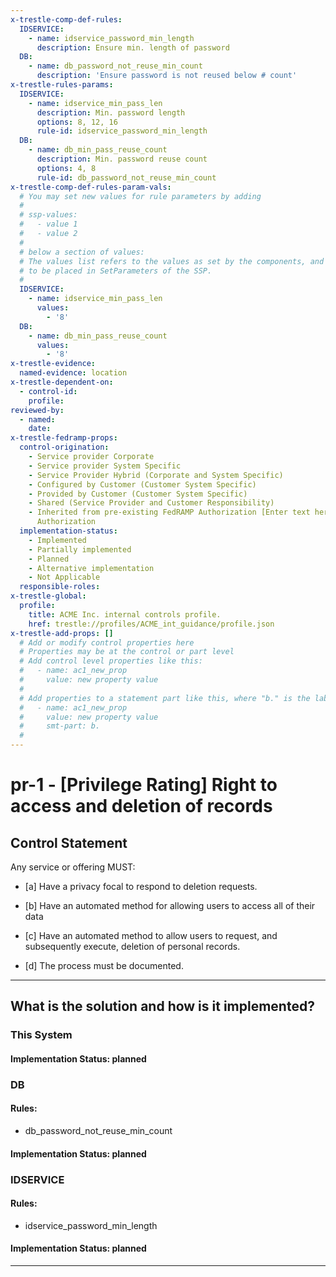 ```yaml
---
x-trestle-comp-def-rules:
  IDSERVICE:
    - name: idservice_password_min_length
      description: Ensure min. length of password
  DB:
    - name: db_password_not_reuse_min_count
      description: 'Ensure password is not reused below # count'
x-trestle-rules-params:
  IDSERVICE:
    - name: idservice_min_pass_len
      description: Min. password length
      options: 8, 12, 16
      rule-id: idservice_password_min_length
  DB:
    - name: db_min_pass_reuse_count
      description: Min. password reuse count
      options: 4, 8
      rule-id: db_password_not_reuse_min_count
x-trestle-comp-def-rules-param-vals:
  # You may set new values for rule parameters by adding
  #
  # ssp-values:
  #   - value 1
  #   - value 2
  #
  # below a section of values:
  # The values list refers to the values as set by the components, and the ssp-values are the new values
  # to be placed in SetParameters of the SSP.
  #
  IDSERVICE:
    - name: idservice_min_pass_len
      values:
        - '8'
  DB:
    - name: db_min_pass_reuse_count
      values:
        - '8'
x-trestle-evidence:
  named-evidence: location
x-trestle-dependent-on:
  - control-id:
    profile:
reviewed-by:
  - named:
    date:
x-trestle-fedramp-props:
  control-origination:
    - Service provider Corporate
    - Service provider System Specific
    - Service Provider Hybrid (Corporate and System Specific)
    - Configured by Customer (Customer System Specific)
    - Provided by Customer (Customer System Specific)
    - Shared (Service Provider and Customer Responsibility)
    - Inherited from pre-existing FedRAMP Authorization [Enter text here], Date of
      Authorization
  implementation-status:
    - Implemented
    - Partially implemented
    - Planned
    - Alternative implementation
    - Not Applicable
  responsible-roles:
x-trestle-global:
  profile:
    title: ACME Inc. internal controls profile.
    href: trestle://profiles/ACME_int_guidance/profile.json
x-trestle-add-props: []
  # Add or modify control properties here
  # Properties may be at the control or part level
  # Add control level properties like this:
  #   - name: ac1_new_prop
  #     value: new property value
  #
  # Add properties to a statement part like this, where "b." is the label of the target statement part
  #   - name: ac1_new_prop
  #     value: new property value
  #     smt-part: b.
  #
---
```


# pr-1 - \[Privilege Rating\] Right to access and deletion of records

## Control Statement

Any service or offering MUST:

- \[a\] Have a privacy focal to respond to deletion requests.

- \[b\] Have an automated method for allowing users to access all of their data

- \[c\] Have an automated method to allow users to request, and subsequently execute, deletion of personal records.

- \[d\] The process must be documented.

______________________________________________________________________

## What is the solution and how is it implemented?

<!-- For implementation status enter one of: implemented, partial, planned, alternative, not-applicable -->

<!-- Note that the list of rules under ### Rules: is read-only and changes will not be captured after assembly to JSON -->

### This System

<!-- Add implementation prose for the main This System component for control: pr-1 -->

#### Implementation Status: planned

### DB

<!-- Add control implementation description here for control: pr-1 -->

#### Rules:

  - db_password_not_reuse_min_count

#### Implementation Status: planned

### IDSERVICE

<!-- Add control implementation description here for control: pr-1 -->

#### Rules:

  - idservice_password_min_length

#### Implementation Status: planned

______________________________________________________________________
